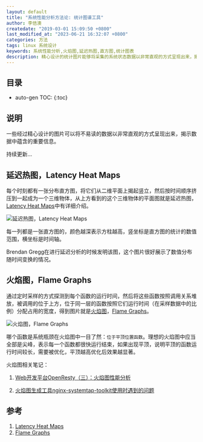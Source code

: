 ```yaml
---
layout: default
title: "系统性能分析方法论: 统计图谱工具"
author: 李佶澳
createdate: "2019-03-01 15:09:50 +0800"
last_modified_at: "2023-06-21 16:32:07 +0800"
categories: 方法
tags: linux 系统设计
keywords: 系统性能分析,火焰图,延迟热图,直方图,统计图表
description: 精心设计的统计图片能够将采集的系统状态数据以非常直观的方式呈现出来，揭示数据中蕴含的重要信息
---
```


## 目录
* auto-gen TOC:
{:toc}

## 说明

一些经过精心设计的图片可以将不易读的数据以非常直观的方式呈现出来，揭示数据中蕴含的重要信息。

持续更新...

## 延迟热图，Latency Heat Maps

每个时刻都有一张分布直方图，将它们从二维平面上揭起竖立，然后按时间顺序挤压到一起成为一个三维物体，从上方看到的这个三维物体的平面图就是延迟热图，[Latency Heat Maps][1]中有详细介绍。

![延迟热图，Latency Heat Maps](http://www.brendangregg.com/HeatMaps/latency-heatmap.svg)

每一列都是一张直方图的，颜色越深表示方柱越高，竖坐标是直方图的统计的数值范围，横坐标是时间轴。

Brendan Gregg在进行延迟分析的时候发明该图，这个图片很好展示了数值分布随时间变换的情况。

## 火焰图，Flame Graphs

通过定时采样的方式探测到每个函数的运行时间，然后将这些函数按照调用关系堆放，被调用的位于上方，位于同一层的函数按照它们运行时间（在采样数据中的比例）分配占用的宽度，得到图片就是[火焰图][2]，[Flame Graphs][2]。

![火焰图，Flame Graphs](http://www.brendangregg.com/FlameGraphs/cpu-mysql-updated.svg)

哪个函数是系统瓶颈在火焰图中一目了然：`位于平顶位置函数`。理想的火焰图中应当全部是尖峰，表示每一个函数都很快运行结束，如果出现平顶，说明平顶的函数运行时间较长，需要被优化，平顶越高优化后效果越显著。

火焰图相关笔记：

1. [Web开发平台OpenResty（三）：火焰图性能分析](https://www.lijiaocn.com/%E7%BC%96%E7%A8%8B/2018/11/02/openresty-study-03-frame-md.html)

2. [火焰图生成工具nginx-systemtap-toolkit使用时遇到的问题](https://www.lijiaocn.com/%E9%97%AE%E9%A2%98/2018/12/06/nginx-systemtap-toolkit-usage-md.html)

## 参考

1. [Latency Heat Maps][1]
2. [Flame Graphs][2]

[1]: http://www.brendangregg.com/HeatMaps/latency.html "Latency Heat Maps"
[2]: http://www.brendangregg.com/flamegraphs.html "Flame Graphs"
